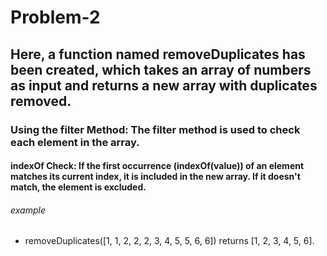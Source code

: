# Problem-2
## Here, a function named removeDuplicates has been created, which takes an array of numbers as input and returns a new array with duplicates removed.

### Using the filter Method: The filter method is used to check each element in the array.

#### indexOf Check: If the first occurrence (indexOf(value)) of an element matches its current index, it is included in the new array. If it doesn't match, the element is excluded.

###### example
* removeDuplicates([1, 1, 2, 2, 2, 3, 4, 5, 5, 6, 6]) returns [1, 2, 3, 4, 5, 6].